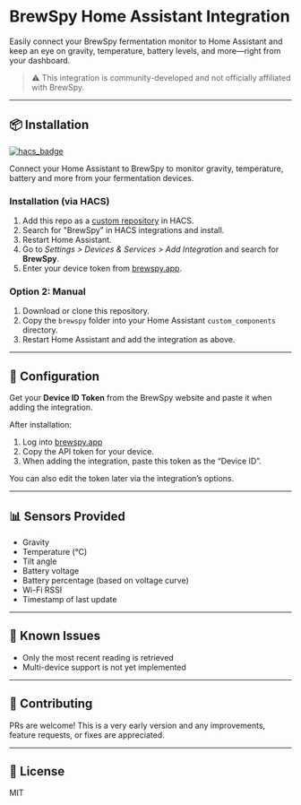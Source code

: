 # BrewSpy Home Assistant Integration

Easily connect your BrewSpy fermentation monitor to Home Assistant and keep an eye on gravity, temperature, battery levels, and more—right from your dashboard.

> ⚠️ This integration is community-developed and not officially affiliated with BrewSpy.

---

## 📦 Installation


[![hacs_badge](https://img.shields.io/badge/HACS-Custom-orange.svg?style=flat-square)](https://hacs.xyz/)

Connect your Home Assistant to BrewSpy to monitor gravity, temperature, battery and more from your fermentation devices.

### Installation (via HACS)
1. Add this repo as a [custom repository](https://hacs.xyz/docs/faq/custom_repositories) in HACS.
2. Search for "BrewSpy" in HACS integrations and install.
3. Restart Home Assistant.
4. Go to *Settings > Devices & Services > Add Integration* and search for **BrewSpy**.
5. Enter your device token from [brewspy.app](https://brewspy.app/app).

### Option 2: Manual

1. Download or clone this repository.
2. Copy the `brewspy` folder into your Home Assistant `custom_components` directory.
3. Restart Home Assistant and add the integration as above.

---

## 🔧 Configuration

Get your **Device ID Token** from the BrewSpy website and paste it when adding the integration.

After installation:

1. Log into [brewspy.app](https://brewspy.app/app)
2. Copy the API token for your device.
3. When adding the integration, paste this token as the “Device ID”.

You can also edit the token later via the integration’s options.

---

## 📊 Sensors Provided

- Gravity
- Temperature (°C)
- Tilt angle
- Battery voltage
- Battery percentage (based on voltage curve)
- Wi-Fi RSSI
- Timestamp of last update

---

## 🧪 Known Issues

- Only the most recent reading is retrieved
- Multi-device support is not yet implemented

---

## 🤝 Contributing

PRs are welcome! This is a very early version and any improvements, feature requests, or fixes are appreciated.

---

## 📜 License

MIT
